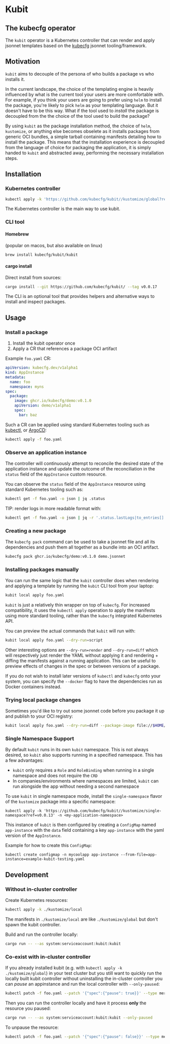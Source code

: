 # Kubit

## The kubecfg operator

The `kubit` operator is a Kubernetes controller that can render and apply jsonnet templates based on the [kubecfg](https://github.com/kubecfg/kubecfg) jsonnet tooling/framework.

## Motivation

`kubit` aims to decouple of the persona of who builds a package vs who installs it.

In the current landscape, the choice of the templating engine is heavily influenced by what is the current tool your users are more comfortable with.
For example, if you think your users are going to prefer using `helm` to install the package, you're likely to pick `helm` as your templating language.
But it doesn't have to be this way. What if the tool used to _install_ the package is decoupled from the the choice of the tool used to build the package?

By using `kubit` as the package installation method, the choice of `helm`, `kustomize`, or anything else becomes obselete as it installs packages from generic OCI bundles, a simple tarball containing manifests detailing how to install the package.
This means that the installation experience is decoupled from the language of choice for packaging the application, it is simply handed to `kubit` and abstracted away, performing the necessary installation steps.

## Installation

### Kubernetes controller

```bash
kubectl apply -k 'https://github.com/kubecfg/kubit//kustomize/global?ref=v0.0.17'
```

The Kubernetes controller is the main way to use kubit.

### CLI tool

#### Homebrew

(popular on macos, but also available on linux)

```bash
brew install kubecfg/kubit/kubit
```

#### cargo install

Direct install from sources:

```bash
cargo install --git https://github.com/kubecfg/kubit/ --tag v0.0.17
```

The CLI is an optional tool that provides helpers and alternative ways to install and inspect packages.

## Usage

### Install a package

1. Install the kubit operator once
2. Apply a CR that references a package OCI artifact

Example `foo.yaml` CR:

```yaml
apiVersion: kubecfg.dev/v1alpha1
kind: AppInstance
metadata:
  name: foo
  namespace: myns
spec:
  package:
    image: ghcr.io/kubecfg/demo:v0.1.0
    apiVersion: demo/v1alpha1
    spec:
      bar: baz
```

Such a CR can be applied using standard Kubernetes tooling such as [kubectl](https://kubernetes.io/docs/tasks/tools/#kubectl),
or [ArgoCD](https://argoproj.github.io/cd/):

```bash
kubectl apply -f foo.yaml
```

### Observe an application instance

The controller will continuously attempt to reconcile the desired state of the application instance
and update the outcome of the reconciliation in the `status` field of the `AppInstance` custom resource.

You can observe the `status` field of the `AppInstance` resource using standard Kubernetes tooling such as:

```bash
kubectl get -f foo.yaml -o json | jq .status
```

TIP: render logs in more readable format with:

```bash
kubectl get -f foo.yaml -o json | jq -r '.status.lastLogs|to_entries[] | "\(.key): \(.value)"'
```

### Creating a new package

The `kubecfg pack` command can be used to take a jsonnet file and all its dependencies and push them
all together as a bundle into an OCI artifact.

```bash
kubecfg pack ghcr.io/kubecfg/demo:v0.1.0 demo.jsonnet
```

### Installing packages manually

You can run the same logic that the `kubit` controller does when rendering and applying a template by running
the `kubit` CLI tool from your laptop:

```bash
kubit local apply foo.yaml
```

`kubit` is just a relatively thin wrapper on top of `kubecfg`.
For increased compatibility, it uses the `kubectl apply` operation to apply the manifests using more standard
tooling, rather than the `kubecfg` integrated Kubernetes API.

You can preview the actual commands that `kubit` will run with:

```bash
kubit local apply foo.yaml --dry-run=script
```

Other interesting options are `--dry-run=render` and `--dry-run=diff` which will respectively just render the YAML without applying it
and rendering + diffing the manifests against a running application. This can be useful to preview effects of changes in the spec or
between versions of a package.

If you do not wish to install later versions of `kubectl` and `kubecfg` onto your system, you can specify the `--docker` flag to have the
dependencies run as Docker containers instead.

### Trying local package changes

Sometimes you'd like to try out some jsonnet code before you package it up and publish to your OCI registry:

```bash
kubit local apply foo.yaml --dry-run=diff --package-image file://$HOME/my-project/my-main.jsonnet
```

### Single Namespace Support

By default `kubit` runs in its own `kubit` namespace. This is not always desired, so `kubit` also supports running in a specified namespace.
This has a few advantages:

- `kubit` only requires a `Role` and `RoleBinding` when running in a single namespace and does not require the `CRD`
- In companies/environments where namespaces are limited, `kubit` can run alongside the app without needing a second namespace

To use `kubit` in single namespace mode, install the `single-namespace` flavor of the `kustomize` package into a specific namespace:

```
kubectl apply -k 'https://github.com/kubecfg/kubit//kustomize/single-namespace?ref=v0.0.13' -n <my-application-namespace>
```

This instance of `kubit` is then configured by creating a `ConfigMap` named `app-instance` with the `data` field containing a key `app-instance` with the yaml
version of the `AppInstance`.

Example for how to create this `ConfigMap`:

```
kubectl create configmap -n mycoolapp app-instance --from-file=app-instance=example-kubit-testing.yaml
```

## Development

### Without in-cluster controller

Create Kubernetes resources:

```bash
kubectl apply -k ./kustomize/local
```

The manifests in `./kustomize/local` are like `./kustomize/global` but don't spawn the kubit controller.

Build and run the controller locally:

```bash
cargo run -- --as system:serviceaccount:kubit:kubit
```

### Co-exist with in-cluster controller

If you already installed kubit (e.g. with `kubectl apply -k ./kustomize/global`) in your test cluster but you still want to quickly run the locally built kubit controller without uninstalling the in-cluster controller you can _pause_ an appinstance and run the local controller with `--only-paused`:

```bash
kubectl patch -f foo.yaml --patch '{"spec":{"pause": true}}' --type merge
```

Then you can run the controller locally and have it process **only** the resource you paused:

```bash
cargo run -- --as system:serviceaccount:kubit:kubit --only-paused
```

To unpause the resource:

```bash
kubectl patch -f foo.yaml --patch '{"spec":{"pause": false}}' --type merge
```
